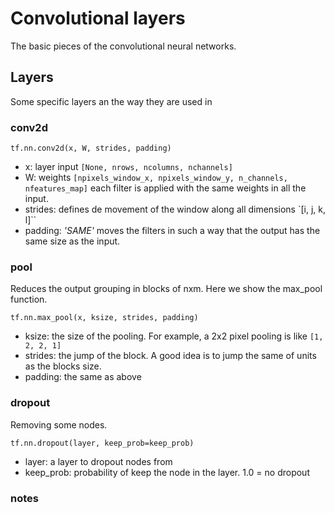 
# Convolutional layers

The basic pieces of the convolutional neural networks.

## Layers

Some specific layers an the way they are used in

### conv2d

`tf.nn.conv2d(x, W, strides, padding)`

  * x: layer input `[None, nrows, ncolumns, nchannels]`
  * W: weights `[npixels_window_x, npixels_window_y, n_channels, nfeatures_map]`
        each filter is applied with the same weights in all the input.
  * strides: defines de movement of the window along all dimensions `[i, j, k, l]``
  * padding: _'SAME'_ moves the filters in such a way that the output has the same size as the input.

### pool

Reduces the output grouping in blocks of nxm. Here we show the max_pool function.

`tf.nn.max_pool(x, ksize, strides, padding)`

  * ksize: the size of the pooling. For example, a 2x2 pixel pooling is like `[1, 2, 2, 1]`
  * strides: the jump of the block. A good idea is to jump the same of units as the blocks size.
  * padding: the same as above

### dropout

Removing some nodes.

`tf.nn.dropout(layer, keep_prob=keep_prob)`

  * layer: a layer to dropout nodes from
  * keep_prob: probability of keep the node in the layer. 1.0 = no dropout

### notes
